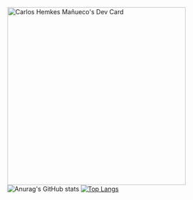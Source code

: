 <a href="https://app.daily.dev/carlosshm99"><img src="https://api.daily.dev/devcards/730e51a2505b4e68a2b58348bef6f055.png?r=dpc" width="400" alt="Carlos Hemkes Mañueco's Dev Card"/></a>
![Anurag's GitHub stats](https://github-readme-stats.vercel.app/api?username=chemkes1999&show_icons=true&theme=dracula)
[![Top Langs](https://github-readme-stats.vercel.app/api/top-langs/?username=chemkes1999)](https://github.com/anuraghazra/github-readme-stats)
